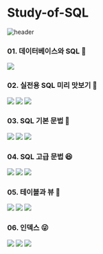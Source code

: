 # Study-of-SQL
![header](https://capsule-render.vercel.app/api?type=wave&color=auto&height=300&section=header&text=capsule%20render&fontSize=90)

### 01. 데이터베이스와 SQL 🧐  
<a href="https://velog.io/@kimminseo9/SQL-01-1-%EB%8D%B0%EC%9D%B4%ED%84%B0%EB%B2%A0%EC%9D%B4%EC%8A%A4-%EC%95%8C%EC%95%84%EB%B3%B4%EA%B8%B0"><img src="https://img.shields.io/badge/01. 데이터베이스 알아보기-0085CA?style=flat-square&logo=velog&logoColor=white"/></a>

### 02. 실전용 SQL 미리 맛보기 🙂
<a href="https://velog.io/@kimminseo9/SQL-02-1-%EB%8D%B0%EC%9D%B4%ED%84%B0%EB%B2%A0%EC%9D%B4%EC%8A%A4-%EB%AA%A8%EB%8D%B8%EB%A7%81"><img src="https://img.shields.io/badge/01. 데이터베이스 모델링-0085CA?style=flat-square&logo=velog&logoColor=white"/></a>
<a href="https://velog.io/@kimminseo9/SQL-02-2-%EB%8D%B0%EC%9D%B4%ED%84%B0%EB%B2%A0%EC%9D%B4%EC%8A%A4-%EC%8B%9C%EC%9E%91%EB%B6%80%ED%84%B0-%EB%81%9D%EA%B9%8C%EC%A7%80"><img src="https://img.shields.io/badge/02. 데이터베이스 시작부터 끝까지-0085CA?style=flat-square&logo=velog&logoColor=white"/></a>
<a href="https://velog.io/@kimminseo9/SQL-02-3-%EB%8D%B0%EC%9D%B4%ED%84%B0%EB%B2%A0%EC%9D%B4%EC%8A%A4-%EA%B0%9C%EC%B2%B4"><img src="https://img.shields.io/badge/03. 데이터베이스 개체-0085CA?style=flat-square&logo=velog&logoColor=white"/></a>    
    
### 03. SQL 기본 문법 🥸
<a href="https://velog.io/@kimminseo9/SQL-03-1-SELECT-FROM-WHERE"><img src="https://img.shields.io/badge/01. SELECT ~ FROM ~ WHERE-0085CA?style=flat-square&logo=velog&logoColor=white"/></a> 
<a href="https://velog.io/@kimminseo9/SQL-03-2-%EC%A2%80-%EB%8D%94-%EA%B9%8A%EA%B2%8C-%EC%95%8C%EC%95%84%EB%B3%B4%EB%8A%94-SELECT-%EB%AC%B8"><img src="https://img.shields.io/badge/02. 좀 더 깊게 알아보는 SELECT 문-0085CA?style=flat-square&logo=velog&logoColor=white"/></a> 
<a href="https://velog.io/@kimminseo9/SQL-03-3-%EB%8D%B0%EC%9D%B4%ED%84%B0-%EB%B3%80%EA%B2%BD%EC%9D%84-%EC%9C%84%ED%95%9C-SQL-%EB%AC%B8"><img src="https://img.shields.io/badge/03. 데이터 변경을 위한 SQL 문-0085CA?style=flat-square&logo=velog&logoColor=white"/></a> 
    
### 04. SQL 고급 문법 😆
<a href="https://velog.io/@kimminseo9/SQL-04-1-MySQL%EC%9D%98-%EB%8D%B0%EC%9D%B4%ED%84%B0-%ED%98%95%EC%8B%9D"><img src="https://img.shields.io/badge/01. MySQL의 데이터 형식-0085CA?style=flat-square&logo=velog&logoColor=white"/></a> 
<a href="https://velog.io/@kimminseo9/SQL-04-2-%EB%91%90-%ED%85%8C%EC%9D%B4%EB%B8%94%EC%9D%84-%EB%AC%B6%EB%8A%94-%EC%A1%B0%EC%9D%B8"><img src="https://img.shields.io/badge/02. 두 테이블을 묶는 조인-0085CA?style=flat-square&logo=velog&logoColor=white"/></a> 
<a href="https://velog.io/@kimminseo9/SQL-04-3-SQL-%ED%94%84%EB%A1%9C%EA%B7%B8%EB%9E%98%EB%B0%8D"><img src="https://img.shields.io/badge/03. SQL 프로그래밍-0085CA?style=flat-square&logo=velog&logoColor=white"/></a> 

### 05. 테이블과 뷰 🤩
<a href="https://velog.io/@kimminseo9/SQL-05-1-SQL-%ED%85%8C%EC%9D%B4%EB%B8%94-%EB%A7%8C%EB%93%A4%EA%B8%B0"><img src="https://img.shields.io/badge/01. SQL 테이블 만들기-0085CA?style=flat-square&logo=velog&logoColor=white"/></a> 
<a href="https://velog.io/@kimminseo9/SQL-05-2-%EC%A0%9C%EC%95%BD%EC%A1%B0%EA%B1%B4%EC%9C%BC%EB%A1%9C-%ED%85%8C%EC%9D%B4%EB%B8%94%EC%9D%84-%EA%B2%AC%EA%B3%A0%ED%95%98%EA%B2%8C"><img src="https://img.shields.io/badge/02. 제약조건으로 테이블을 견고하게-0085CA?style=flat-square&logo=velog&logoColor=white"/></a>
<a href="https://velog.io/@kimminseo9/SQL-05-3-%EA%B0%80%EC%83%81%EC%9D%98-%ED%85%8C%EC%9D%B4%EB%B8%94-%EB%B7%B0"><img src="https://img.shields.io/badge/03. 가상의 테이블: 뷰-0085CA?style=flat-square&logo=velog&logoColor=white"/></a>

### 06. 인덱스 😜
<a href="https://velog.io/@kimminseo9/SQL-06-1-%EC%9D%B8%EB%8D%B1%EC%8A%A4-%EA%B0%9C%EB%85%90%EC%9D%84-%ED%8C%8C%EC%95%85%ED%95%98%EC%9E%90"><img src="https://img.shields.io/badge/01. 인덱스 개념을 파악하자-0085CA?style=flat-square&logo=velog&logoColor=white"/></a> 
<a href="https://velog.io/@kimminseo9/SQL-06-2-%EC%9D%B8%EB%8D%B1%EC%8A%A4%EC%9D%98-%EB%82%B4%EB%B6%80-%EC%9E%91%EB%8F%99"><img src="https://img.shields.io/badge/02. 인덱스의 내부 작동-0085CA?style=flat-square&logo=velog&logoColor=white"/></a> 
<a href="https://velog.io/@kimminseo9/SQL-06-3-%EC%9D%B8%EB%8D%B1%EC%8A%A4%EC%9D%98-%EC%8B%A4%EC%A0%9C-%EC%82%AC%EC%9A%A9"><img src="https://img.shields.io/badge/03. 인덱스의 실제 사용-0085CA?style=flat-square&logo=velog&logoColor=white"/></a> 
